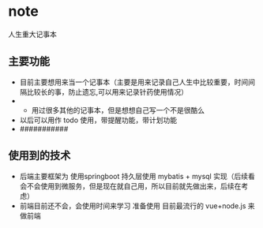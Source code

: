 # note
人生重大记事本
## 主要功能
- 目前主要想用来当一个记事本（主要是用来记录自己人生中比较重要，时间间隔比较长的事，防止遗忘,可以用来记录针药使用情况）
- - 用过很多其他的记事本，但是想想自己写一个不是很酷么
- 以后可以用作 todo 使用，带提醒功能，带计划功能
- ###########

## 使用到的技术
- 后端主要框架为 使用springboot 持久层使用 mybatis + mysql 实现（后续看会不会使用到微服务，但是现在就自己用，所以目前就先做出来，后续在考虑）
- 前端目前还不会，会使用时间来学习 准备使用 目前最流行的 vue+node.js 来做前端
